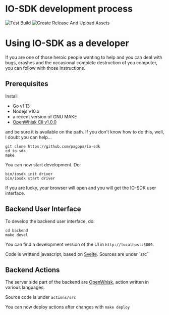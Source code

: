 # IO-SDK development process

![Test Build](https://github.com/pagopa/io-sdk/workflows/Test%20Build/badge.svg)
![Create Release And Upload Assets](https://github.com/pagopa/io-sdk/workflows/Create%20Release%20And%20Upload%20Assets/badge.svg)

# Using IO-SDK as a developer

If you are one of those heroic people wanting to help and you can deal with bugs, crashes and the occasional complete destruction of you computer, you can follow with those instructions. 

## Prerequisites

Install 
- Go v1.13
- Nodejs v10.x  
- a recent version of GNU MAKE
- [OpenWhisk Cli v1.0.0](https://github.com/apache/openwhisk-cli/releases)

and be sure it is available on the path. If you don't know how to do this, well, I doubt you can help...

````
git clone https://github.com/pagopa/io-sdk
cd io-sdk
make
````

You can now start development. Do:

```
bin/iosdk init driver
bin/iosdk start driver
```

If you are lucky, your browser will open and you will get the IO-SDK user interface.

## Backend User Interface

To develop the backend user interface, do:

```
cd backend
make devel
```

You can find a development version of the UI in `http://localhost:5000`.

Code is writtend javascript, based on [Svelte](https://svelte.dev/). Sources are under `src``

## Backend Actions

The server side part of the backend are [OpenWhisk](http://openwhisk.apache.org), action written in various languages. 

Source code is under `actions/src`

You can now deploy actions after changes with `make deploy`

